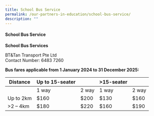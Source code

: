 ```yaml
---
title: School Bus Service
permalink: /our-partners-in-education/school-bus-service/
description: ""
---
```

#### School Bus Service


**School Bus Services**

BT&amp;Tan Transport Pte Ltd <br>
Contact Number: 6483 7260

**Bus fares applicable from 1 January 2024 to 31 December 2025:**

|     Distance       |     Up to 15-seater     |              |     &gt;15-seater     |              |
|--------------------|-------------------------|--------------|--------------------|--------------|
|                    |     1 way               |     2 way    |     1 way          |     2 way    |
|     Up to 2km      |     $160                |     $200     |     $130           |     $160     |
|     &gt;2 – 4km       |     $180                |     $220     |     $160           |     $190     |